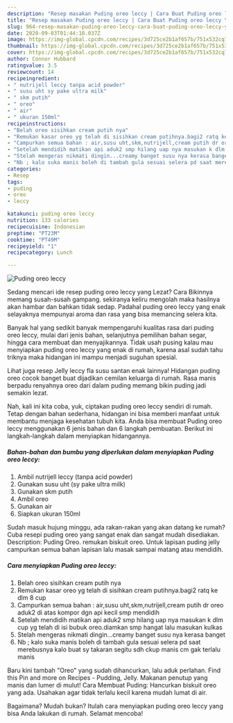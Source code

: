 ```yaml
---
description: "Resep masakan Puding oreo leccy | Cara Buat Puding oreo leccy Yang Bikin Ngiler"
title: "Resep masakan Puding oreo leccy | Cara Buat Puding oreo leccy Yang Bikin Ngiler"
slug: 964-resep-masakan-puding-oreo-leccy-cara-buat-puding-oreo-leccy-yang-bikin-ngiler
date: 2020-09-03T01:44:10.037Z
image: https://img-global.cpcdn.com/recipes/3d725ce2b1af657b/751x532cq70/puding-oreo-leccy-foto-resep-utama.jpg
thumbnail: https://img-global.cpcdn.com/recipes/3d725ce2b1af657b/751x532cq70/puding-oreo-leccy-foto-resep-utama.jpg
cover: https://img-global.cpcdn.com/recipes/3d725ce2b1af657b/751x532cq70/puding-oreo-leccy-foto-resep-utama.jpg
author: Connor Hubbard
ratingvalue: 3.5
reviewcount: 14
recipeingredient:
- " nutrijell leccy tanpa acid powder"
- " susu uht sy pake ultra milk"
- " skm putih"
- " oreo"
- " air"
- " ukuran 150ml"
recipeinstructions:
- "Belah oreo sisihkan cream putih nya"
- "Remukan kasar oreo yg telah di sisihkan cream putihnya.bagi2 ratq ke dlm 8 cup"
- "Campurkan semua bahan : air,susu uht,skm,nutrijell,cream putih dr oreo aduk2 di atas kompor dgn api kecil smp mendidih"
- "Setelah mendidih matikan api aduk2 smp hilang uap nya masukan k dlm cup yg telah di isi bubuk oreo.diamkan smp hangat lalu masukan kulkas"
- "Stelah mengeras nikmati dingin...creamy banget susu nya kerasa banget"
- "Nb ; kalo suka manis boleh di tambah gula sesuai selera pd saat merebusnya kalo buat sy takaran segitu sdh ckup manis cm gak terlalu manis"
categories:
- Resep
tags:
- puding
- oreo
- leccy

katakunci: puding oreo leccy 
nutrition: 133 calories
recipecuisine: Indonesian
preptime: "PT23M"
cooktime: "PT49M"
recipeyield: "1"
recipecategory: Lunch

---
```



![Puding oreo leccy](https://img-global.cpcdn.com/recipes/3d725ce2b1af657b/751x532cq70/puding-oreo-leccy-foto-resep-utama.jpg)

Sedang mencari ide resep puding oreo leccy yang Lezat? Cara Bikinnya memang susah-susah gampang. sekiranya keliru mengolah maka hasilnya akan hambar dan bahkan tidak sedap. Padahal puding oreo leccy yang enak selayaknya mempunyai aroma dan rasa yang bisa memancing selera kita.

Banyak hal yang sedikit banyak mempengaruhi kualitas rasa dari puding oreo leccy, mulai dari jenis bahan, selanjutnya pemilihan bahan segar, hingga cara membuat dan menyajikannya. Tidak usah pusing kalau mau menyiapkan puding oreo leccy yang enak di rumah, karena asal sudah tahu triknya maka hidangan ini mampu menjadi suguhan spesial.

Lihat juga resep Jelly leccy fla susu santan enak lainnya! Hidangan puding oreo cocok banget buat dijadikan cemilan keluarga di rumah. Rasa manis berpadu renyahnya oreo dari dalam puding memang bikin puding jadi semakin lezat.


Nah, kali ini kita coba, yuk, ciptakan puding oreo leccy sendiri di rumah. Tetap dengan bahan sederhana, hidangan ini bisa memberi manfaat untuk membantu menjaga kesehatan tubuh kita. Anda bisa membuat Puding oreo leccy menggunakan 6 jenis bahan dan 6 langkah pembuatan. Berikut ini langkah-langkah dalam menyiapkan hidangannya.

<!--inarticleads1-->

##### Bahan-bahan dan bumbu yang diperlukan dalam menyiapkan Puding oreo leccy:

1. Ambil  nutrijell leccy (tanpa acid powder)
1. Gunakan  susu uht (sy pake ultra milk)
1. Gunakan  skm putih
1. Ambil  oreo
1. Gunakan  air
1. Siapkan  ukuran 150ml


Sudah masuk hujung minggu, ada rakan-rakan yang akan datang ke rumah? Cuba resepi puding oreo yang sangat enak dan sangat mudah disediakan. Description: Puding Oreo. remukan biskuit oreo. Untuk lapisan puding jelly campurkan semua bahan lapisan lalu masak sampai matang atau mendidih. 

<!--inarticleads2-->

##### Cara menyiapkan Puding oreo leccy:

1. Belah oreo sisihkan cream putih nya
1. Remukan kasar oreo yg telah di sisihkan cream putihnya.bagi2 ratq ke dlm 8 cup
1. Campurkan semua bahan : air,susu uht,skm,nutrijell,cream putih dr oreo aduk2 di atas kompor dgn api kecil smp mendidih
1. Setelah mendidih matikan api aduk2 smp hilang uap nya masukan k dlm cup yg telah di isi bubuk oreo.diamkan smp hangat lalu masukan kulkas
1. Stelah mengeras nikmati dingin...creamy banget susu nya kerasa banget
1. Nb ; kalo suka manis boleh di tambah gula sesuai selera pd saat merebusnya kalo buat sy takaran segitu sdh ckup manis cm gak terlalu manis


Baru kini tambah &#34;Oreo&#34; yang sudah dihancurkan, lalu aduk perlahan. Find this Pin and more on Recipes - Pudding, Jelly. Makanan penutup yang manis dan lumer di mulut! Cara Membuat Puding: Hancurkan biskuit oreo yang ada. Usahakan agar tidak terlalu kecil karena mudah lumat di air. 

Bagaimana? Mudah bukan? Itulah cara menyiapkan puding oreo leccy yang bisa Anda lakukan di rumah. Selamat mencoba!
